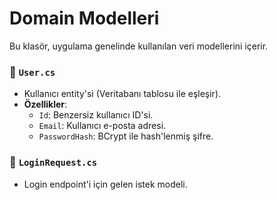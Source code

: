 ﻿# Domain Modelleri

Bu klasör, uygulama genelinde kullanılan veri modellerini içerir.

### 📄 `User.cs`
- Kullanıcı entity'si (Veritabanı tablosu ile eşleşir).
- **Özellikler**:
  - `Id`: Benzersiz kullanıcı ID'si.
  - `Email`: Kullanıcı e-posta adresi.
  - `PasswordHash`: BCrypt ile hash'lenmiş şifre.

### 📄 `LoginRequest.cs`
- Login endpoint'i için gelen istek modeli.